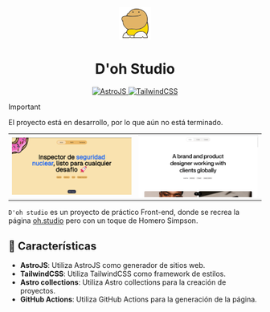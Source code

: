 <p align="center">
    <img src="./public/gordov.svg" width="64px" />
    <h1 align="center">D'oh Studio</h1>
</p>

<p align="center">
    <a href="https://astro.build/">
        <img alt="AstroJS" src="https://img.shields.io/badge/astro-BC52EE?style=for-the-badge&logo=astro&logoColor=white"/>
    </a>
    <a href="https://tailwindcss.com/">
        <img alt="TailwindCSS" src="https://img.shields.io/badge/tailwindcss-38B2AC?style=for-the-badge&logo=tailwind-css&logoColor=white"/>
    </a>
</p>

> [!IMPORTANT]
> El proyecto está en desarrollo, por lo que aún no está terminado.

<table>
    <tr>
        <td>
            <img src="./public/screenshots/home-page.png" />
        </td>
        <td>
            <img src="./public/screenshots/oh-studio-page.png"/>
        </td>
    </tr>
</table>

`D'oh studio` es un proyecto de práctico Front-end, donde se recrea
la página [oh.studio](https://oh.studio/) pero con un toque de Homero Simpson.

## 🎯 Características

- **AstroJS**: Utiliza AstroJS como generador de sitios web.
- **TailwindCSS**: Utiliza TailwindCSS como framework de estilos.
- **Astro collections**: Utiliza Astro collections para la creación de proyectos.
- **GitHub Actions**: Utiliza GitHub Actions para la generación de la página.